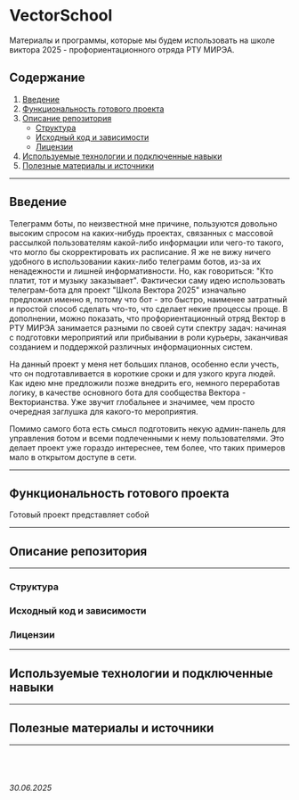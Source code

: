 # VectorSchool

Материалы и программы, которые мы будем использовать на школе виктора 2025 - профориентационного отряда РТУ МИРЭА.

## Содержание

1. [Введение](./README.md#введение)
2. [Функциональность готового проекта](./README.md#функциональность-готового-проекта)
3. [Описание репозитория](./README.md#описание-репозитория)
    * [Структура](./README.md#структура)
    * [Исходный код и зависимости](./README.md#исходный-код-и-зависимости)
    * [Лицензии](./README.md#лицензии)
4. [Используемые технологии и подключенные навыки](./README.md#используемые-технологии-и-подключенные-навыки)
5. [Полезные материалы и источники](./README.md#полезные-материалы-и-источники)

---

## Введение

Телеграмм боты, по неизвестной мне причине, пользуются довольно высоким спросом на каких-нибудь проектах, связанных с массовой рассылкой пользователям какой-либо информации или чего-то такого, что могло бы скорректировать их расписание.
Я же не вижу ничего удобного в использовании каких-либо телеграмм ботов, из-за их ненадежности и лишней информативности. Но, как говориться: "Кто платит, тот и музыку заказывает". Фактически саму идею использовать телеграм-бота для проект "Школа Вектора 2025" изначально предложил именно я, потому что бот - это быстро, наименее затратный и простой способ сделать что-то, что сделает некие процессы проще. В дополнении, можно показать, что профориентационный отряд Вектор в РТУ МИРЭА занимается разными по своей сути спектру задач: начиная с подготовки мероприятий или прибывании в роли курьеры, заканчивая созданием и поддержкой различных информационных систем.

На данный проект у меня нет больших планов, особенно если учесть, что он подготавливается в короткие сроки и для узкого круга людей. Как идею мне предложили позже внедрить его, немного переработав логику, в качестве основного бота для сообщества Вектора - Векторианства. Уже звучит глобальнее и значимее, чем просто очередная заглушка для какого-то мероприятия.

Помимо самого бота есть смысл подготовить некую админ-панель для управления ботом и всеми подлеченными к нему пользователями. Это делает проект уже гораздо интереснее, тем более, что таких примеров мало в открытом доступе в сети.

---

## Функциональность готового проекта

Готовый проект представляет собой

---

## Описание репозитория

---

### Структура

### Исходный код и зависимости

### Лицензии

---

## Используемые технологии и подключенные навыки

---

## Полезные материалы и источники

---

<br><br>

###### 30.06.2025
